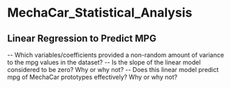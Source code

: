 # MechaCar_Statistical_Analysis
## Linear Regression to Predict MPG
-- Which variables/coefficients provided a non-random amount of variance to the mpg values in the dataset?
-- Is the slope of the linear model considered to be zero? Why or why not?
-- Does this linear model predict mpg of MechaCar prototypes effectively? Why or why not?
